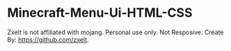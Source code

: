 # Minecraft-Menu-Ui-HTML-CSS
Zxelt is not affiliated with mojang. Personal use only.
Not Resposive.
Create By: https://github.com/zxelt.
